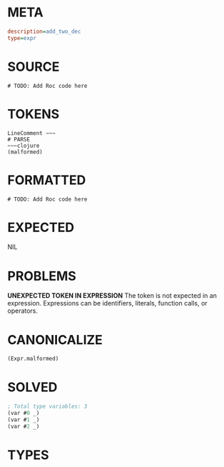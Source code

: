 # META
~~~ini
description=add_two_dec
type=expr
~~~
# SOURCE
~~~roc
# TODO: Add Roc code here
~~~
# TOKENS
~~~text
LineComment ~~~
# PARSE
~~~clojure
(malformed)
~~~
# FORMATTED
~~~roc
# TODO: Add Roc code here
~~~
# EXPECTED
NIL
# PROBLEMS
**UNEXPECTED TOKEN IN EXPRESSION**
The token **<unknown>** is not expected in an expression.
Expressions can be identifiers, literals, function calls, or operators.



# CANONICALIZE
~~~clojure
(Expr.malformed)
~~~
# SOLVED
~~~clojure
; Total type variables: 3
(var #0 _)
(var #1 _)
(var #2 _)
~~~
# TYPES
~~~roc
~~~
